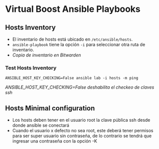 # Virtual Boost Ansible Playbooks


## Hosts Inventory

* El inventario de hosts está ubicado en `/etc/ansible/hosts`.
* `ansible-playbook` tiene la opción `-i` para seleccionar otra ruta de inventario.
* *Copia de inventario en Bitwarden*

### Test Hosts Inventory

`ANSIBLE_HOST_KEY_CHECKING=False ansible lab -i hosts -m ping`

*ANSIBLE_HOST_KEY_CHECKING=False deshabilita el checkeo de claves ssh*


## Hosts Minimal configuration

* Los hosts deben tener en el usuario root la clave pública ssh desde donde ansible se conectará
* Cuando el usuario x defecto no sea root, este deberá tener permisos para ser super usuario sin contraseña, de lo contrario se tendrá que ingresar una contraseña con la opción -K

